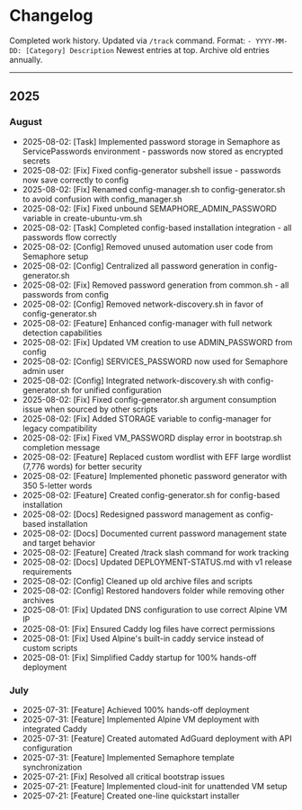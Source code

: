 # Changelog

Completed work history. Updated via `/track` command.
Format: `- YYYY-MM-DD: [Category] Description`
Newest entries at top. Archive old entries annually.

---

## 2025

### August

- 2025-08-02: [Task] Implemented password storage in Semaphore as ServicePasswords environment - passwords now stored as encrypted secrets
- 2025-08-02: [Fix] Fixed config-generator subshell issue - passwords now save correctly to config
- 2025-08-02: [Fix] Renamed config-manager.sh to config-generator.sh to avoid confusion with config_manager.sh
- 2025-08-02: [Fix] Fixed unbound SEMAPHORE_ADMIN_PASSWORD variable in create-ubuntu-vm.sh
- 2025-08-02: [Task] Completed config-based installation integration - all passwords flow correctly
- 2025-08-02: [Config] Removed unused automation user code from Semaphore setup
- 2025-08-02: [Config] Centralized all password generation in config-generator.sh
- 2025-08-02: [Fix] Removed password generation from common.sh - all passwords from config
- 2025-08-02: [Config] Removed network-discovery.sh in favor of config-generator.sh
- 2025-08-02: [Feature] Enhanced config-manager with full network detection capabilities
- 2025-08-02: [Fix] Updated VM creation to use ADMIN_PASSWORD from config
- 2025-08-02: [Config] SERVICES_PASSWORD now used for Semaphore admin user
- 2025-08-02: [Config] Integrated network-discovery.sh with config-generator.sh for unified configuration
- 2025-08-02: [Fix] Fixed config-generator.sh argument consumption issue when sourced by other scripts
- 2025-08-02: [Fix] Added STORAGE variable to config-manager for legacy compatibility
- 2025-08-02: [Fix] Fixed VM_PASSWORD display error in bootstrap.sh completion message
- 2025-08-02: [Feature] Replaced custom wordlist with EFF large wordlist (7,776 words) for better security
- 2025-08-02: [Feature] Implemented phonetic password generator with 350 5-letter words
- 2025-08-02: [Feature] Created config-generator.sh for config-based installation
- 2025-08-02: [Docs] Redesigned password management as config-based installation
- 2025-08-02: [Docs] Documented current password management state and target behavior
- 2025-08-02: [Feature] Created /track slash command for work tracking
- 2025-08-02: [Docs] Updated DEPLOYMENT-STATUS.md with v1 release requirements  
- 2025-08-02: [Config] Cleaned up old archive files and scripts
- 2025-08-02: [Config] Restored handovers folder while removing other archives
- 2025-08-01: [Fix] Updated DNS configuration to use correct Alpine VM IP
- 2025-08-01: [Fix] Ensured Caddy log files have correct permissions
- 2025-08-01: [Fix] Used Alpine's built-in caddy service instead of custom scripts
- 2025-08-01: [Fix] Simplified Caddy startup for 100% hands-off deployment

### July

- 2025-07-31: [Feature] Achieved 100% hands-off deployment
- 2025-07-31: [Feature] Implemented Alpine VM deployment with integrated Caddy
- 2025-07-31: [Feature] Created automated AdGuard deployment with API configuration
- 2025-07-31: [Feature] Implemented Semaphore template synchronization
- 2025-07-21: [Fix] Resolved all critical bootstrap issues
- 2025-07-21: [Feature] Implemented cloud-init for unattended VM setup
- 2025-07-21: [Feature] Created one-line quickstart installer